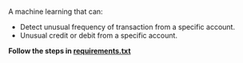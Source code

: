A machine learning that can:
- Detect unusual frequency of transaction from a specific account.
- Unusual credit or debit from a specific account.

**Follow the steps in [requirements.txt](https://github.com/evolvingsam/fin_anom/blob/main/requirements.txt)**
